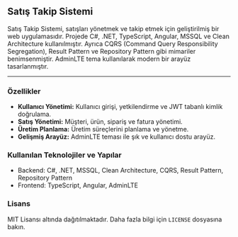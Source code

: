 ## Satış Takip Sistemi

Satış Takip Sistemi, satışları yönetmek ve takip etmek için geliştirilmiş bir web uygulamasıdır. Projede C#, .NET, TypeScript, Angular, MSSQL ve Clean Architecture kullanılmıştır. Ayrıca CQRS (Command Query Responsibility Segregation), Result Pattern ve Repository Pattern gibi mimariler benimsenmiştir. AdminLTE tema kullanılarak modern bir arayüz tasarlanmıştır.

---

### Özellikler

- **Kullanıcı Yönetimi:** Kullanıcı girişi, yetkilendirme ve JWT tabanlı kimlik doğrulama.
- **Satış Yönetimi:** Müşteri, ürün, sipariş ve fatura yönetimi.
- **Üretim Planlama:** Üretim süreçlerini planlama ve yönetme.
- **Gelişmiş Arayüz:** AdminLTE teması ile şık ve kullanıcı dostu arayüz.

### Kullanılan Teknolojiler ve Yapılar
- Backend: C#, .NET, MSSQL, Clean Architecture, CQRS, Result Pattern, Repository Pattern
- Frontend: TypeScript, Angular, AdminLTE
  
### Lisans
MIT Lisansı altında dağıtılmaktadır. Daha fazla bilgi için `LICENSE` dosyasına bakın.


